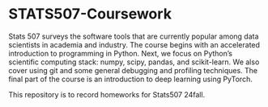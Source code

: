 # STATS507-Coursework
Stats 507 surveys the software tools that are currently popular among data scientists in academia and industry. The course begins with an accelerated introduction to programming in Python. Next, we focus on Python’s scientific computing stack: numpy, scipy, pandas, and scikit-learn. We also cover using git and some general debugging and profiling techniques. The final part of the course is an introduction to deep learning using PyTorch.

This repository is to record homeworks for Stats507 24fall.
